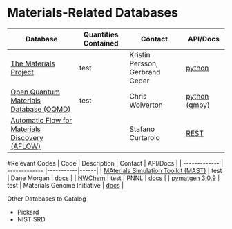 # Materials-Related Databases


| Database | Quantities Contained | Contact | API/Docs | 
| ------------- | ------------- |-----------|------| 
| [The Materials Project](https://www.materialsproject.org)  | test | Kristin Persson, Gerbrand Ceder | [python](https://www.materialsproject.org/docs/api)  |
| [Open Quantum Materials Database (OQMD)](http://oqmd.org)  | test | Chris Wolverton | [python (qmpy)](http://oqmd.org/static/docs/index.html)  |
| [Automatic Flow for Materials Discovery (AFLOW)](http://www.aflowlib.org) |   | Stafano Curtarolo     | [REST](http://aflowlib.duke.edu/aflowwiki/doku.php?id=documentation:start)  |

#Relevant Codes
| Code | Description | Contact | API/Docs | 
| ------------- | ------------- |-----------|------| 
| [MAterials Simulation Toolkit (MAST)](http://pythonhosted.org/MAST/index.html)  | test | Dane Morgan | [docs](http://pythonhosted.org/MAST/index.html)  |
| [NWChem](http://www.nwchem-sw.org/index.php/Main_Page)  | test | PNNL | [docs](http://www.nwchem-sw.org/index.php/Release65:NWChem_Documentation)  |
| [pymatgen 3.0.9](https://pypi.python.org/pypi/pymatgen)  | test | Materials Genome Initiative | [docs](https://pypi.python.org/pypi/pymatgen)  |




Other Databases to Catalog
* Pickard
* NIST SRD
